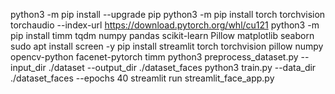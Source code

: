 python3 -m pip install --upgrade pip
python3 -m pip install torch torchvision torchaudio --index-url https://download.pytorch.org/whl/cu121
python3 -m pip install timm tqdm numpy pandas scikit-learn Pillow matplotlib seaborn
sudo apt install screen -y
pip install streamlit torch torchvision pillow numpy opencv-python facenet-pytorch timm
python3 preprocess_dataset.py --input_dir ./dataset --output_dir ./dataset_faces
python3 train.py --data_dir ./dataset_faces --epochs 40
streamlit run streamlit_face_app.py